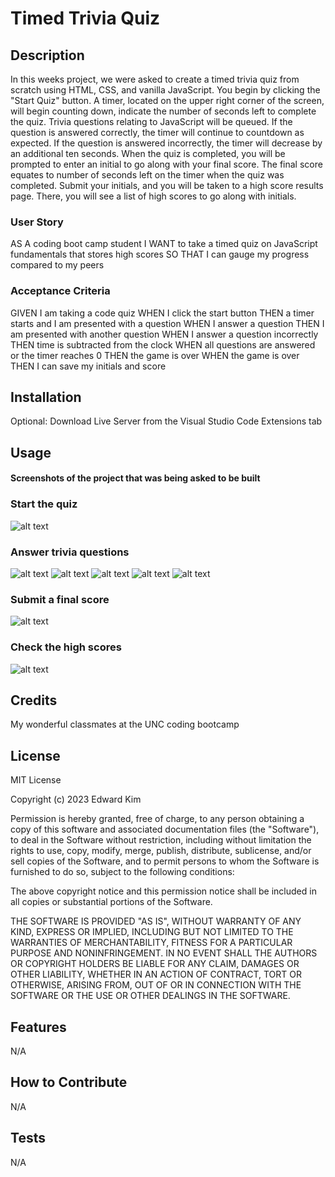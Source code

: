# Timed Trivia Quiz

## Description
In this weeks project, we were asked to create a timed trivia quiz from scratch using HTML, CSS, and vanilla JavaScript. You begin by clicking the "Start Quiz" button. A timer, located on the upper right corner of the screen, will begin counting down, indicate the number of seconds left to complete the quiz. Trivia questions relating to JavaScript will be queued. If the question is answered correctly, the timer will continue to countdown as expected. If the question is answered incorrectly, the timer will decrease by an additional ten seconds. When the quiz is completed, you will be prompted to enter an initial to go along with your final score. The final score equates to number of seconds left on the timer when the quiz was completed. Submit your initials, and you will be taken to a high score results page. There, you will see a list of high scores to go along with initials.

### User Story
AS A coding boot camp student
I WANT to take a timed quiz on JavaScript fundamentals that stores high scores
SO THAT I can gauge my progress compared to my peers

### Acceptance Criteria
GIVEN I am taking a code quiz
WHEN I click the start button
THEN a timer starts and I am presented with a question
WHEN I answer a question
THEN I am presented with another question
WHEN I answer a question incorrectly
THEN time is subtracted from the clock
WHEN all questions are answered or the timer reaches 0
THEN the game is over
WHEN the game is over
THEN I can save my initials and score

## Installation
Optional: Download Live Server from the Visual Studio Code Extensions tab

## Usage

#### Screenshots of the project that was being asked to be built

### Start the quiz
![alt text](./assets/image/Screenshot%202023-06-10%20at%2010.19.45%20PM.png)

### Answer trivia questions
![alt text](./assets/image/Screenshot%202023-06-10%20at%2010.19.47%20PM.png)
![alt text](./assets/image/Screenshot%202023-06-10%20at%2010.19.49%20PM.png)
![alt text](./assets/image/Screenshot%202023-06-10%20at%2010.19.52%20PM.png)
![alt text](./assets/image/Screenshot%202023-06-10%20at%2010.19.56%20PM.png)
![alt text](./assets/image/Screenshot%202023-06-10%20at%2010.20.00%20PM.png)

### Submit a final score
![alt text](./assets/image/Screenshot%202023-06-10%20at%2010.20.08%20PM.png)

### Check the high scores
![alt text](./assets/image/Screenshot%202023-06-10%20at%2010.20.09%20PM.png)

## Credits
My wonderful classmates at the UNC coding bootcamp

## License
MIT License

Copyright (c) 2023 Edward Kim

Permission is hereby granted, free of charge, to any person obtaining a copy
of this software and associated documentation files (the "Software"), to deal
in the Software without restriction, including without limitation the rights
to use, copy, modify, merge, publish, distribute, sublicense, and/or sell
copies of the Software, and to permit persons to whom the Software is
furnished to do so, subject to the following conditions:

The above copyright notice and this permission notice shall be included in all
copies or substantial portions of the Software.

THE SOFTWARE IS PROVIDED "AS IS", WITHOUT WARRANTY OF ANY KIND, EXPRESS OR
IMPLIED, INCLUDING BUT NOT LIMITED TO THE WARRANTIES OF MERCHANTABILITY,
FITNESS FOR A PARTICULAR PURPOSE AND NONINFRINGEMENT. IN NO EVENT SHALL THE
AUTHORS OR COPYRIGHT HOLDERS BE LIABLE FOR ANY CLAIM, DAMAGES OR OTHER
LIABILITY, WHETHER IN AN ACTION OF CONTRACT, TORT OR OTHERWISE, ARISING FROM,
OUT OF OR IN CONNECTION WITH THE SOFTWARE OR THE USE OR OTHER DEALINGS IN THE
SOFTWARE.

## Features
N/A

## How to Contribute
N/A

## Tests
N/A